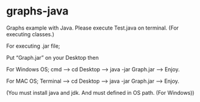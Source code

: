 # graphs-java

Graphs example with Java. Please execute Test.java on terminal. (For executing classes.)

For executing .jar file; 

Put “Graph.jar” on your Desktop then 

For Windows OS;
cmd --> cd Desktop --> java -jar Graph.jar --> Enjoy.

For MAC OS;
Terminal --> cd Desktop --> java -jar Graph.jar --> Enjoy.

(You must install java and jdk. And must defined in OS path. (For Windows))


